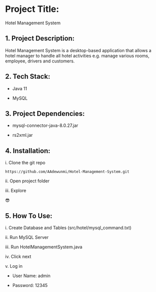 # Project Title:

Hotel Management System

## 1. Project Description:

Hotel Management System is a desktop-based application that allows a
hotel manager to handle all hotel activities e.g. manage various rooms,
employee, drivers and customers.


## 2. Tech Stack:

- Java 11

- MySQL

## 3. Project Dependencies:

- mysql-connector-java-8.0.27.jar
  
- rs2xml.jar

## 4. Installation:

i. Clone the git repo

```
https://github.com/AAdewunmi/Hotel-Management-System.git
```

ii. Open project folder

iii. Explore

😎

## 5. How To Use:

i. Create Database and Tables (src/hotel/mysql_command.txt)

ii. Run MySQL Server

iii. Run HotelManagementSystem.java

iv. Click next

v. Log in 

- User Name: admin

- Password: 12345

```









